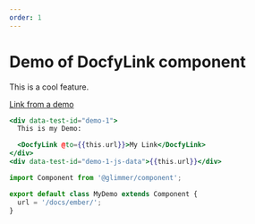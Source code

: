 ```yaml
---
order: 1
---
```


# Demo of DocfyLink component

This is a cool feature.

[Link from a demo](../docfy-output.md)

```hbs template
<div data-test-id="demo-1">
  This is my Demo:

  <DocfyLink @to={{this.url}}>My Link</DocfyLink>
</div>
<div data-test-id="demo-1-js-data">{{this.url}}</div>
```

```js component
import Component from '@glimmer/component';

export default class MyDemo extends Component {
  url = '/docs/ember/';
}
```
